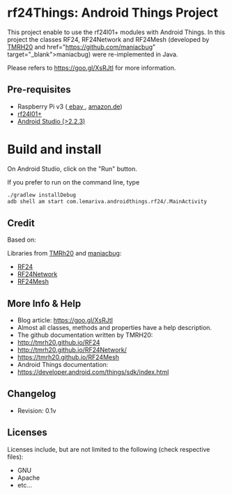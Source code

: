 rf24Things: Android Things Project
=====================================

This project enable to use the rf24l01+ modules with Android Things. In this project the classes RF24, RF24Network and RF24Mesh (developed by <a href="http://tmrh20.github.io/">TMRH20</a> and href="https://github.com/maniacbug" target="_blank">maniacbug</a>) were re-implemented in Java.

Please refers to https://goo.gl/XsRJtI for more information.

Pre-requisites
--------------

- Raspberry Pi v3 (<a href="https://rover.ebay.com/rover/1/707-53477-19255-0/1?icep_id=114&ipn=icep&toolid=20004&campid=5338002758&mpre=http%3A%2F%2Fwww.ebay.de%2Fsch%2Fi.html%3F_from%3DR40%26_trksid%3Dp2050601.m570.l1313.TR0.TRC0.H0.Xraspberry%2Bpi.TRS0%26_nkw%3Draspberry%2Bpi%26_sacat%3D0">
ebay
</a>, <a href="amazon.de">amazon.de</a>)
- <a href="https://rover.ebay.com/rover/1/707-53477-19255-0/1?icep_id=114&ipn=icep&toolid=20004&campid=5338002758&mpre=http%3A%2F%2Fwww.ebay.de%2Fsch%2Fi.html%3F_odkw%3Draspberry%2Bpi%26_osacat%3D0%26_from%3DR40%26_trksid%3Dp2045573.m570.l1313.TR0.TRC0.H0.Xrf24l01%252B.TRS0%26_nkw%3Drf24l01%252B%26_sacat%3D0">rf24l01+</a>
- <a href="https://developer.android.com/studio/index.html" target="_blank"> Android Studio (>2.2.3) </a> 


Build and install
=================

On Android Studio, click on the "Run" button.

If you prefer to run on the command line, type

```bash
./gradlew installDebug
adb shell am start com.lemariva.androidthings.rf24/.MainActivity
```

Credit
--------------------
Based on:

Libraries from <a href="https://github.com/TMRh20" target="_blank">TMRh20</a> and <a href="https://github.com/maniacbug" target="_blank">maniacbug</a>:
* <a href="https://github.com/TMRh20/RF24" target="_blank">RF24</a>
* <a href="https://github.com/TMRh20/RF24Network" target="_blank">RF24Network</a>
* <a href="https://github.com/TMRh20/RF24Mesh" target="_blank">RF24Mesh</a>

More Info & Help
--------------------
* Blog article: https://goo.gl/XsRJtI
* Almost all classes, methods and properties have a help description.
* The github documentation written by TMRH20: 
 * http://tmrh20.github.io/RF24 
 * http://tmrh20.github.io/RF24Network/
 * https://tmrh20.github.io/RF24Mesh
* Android Things documentation: 
 * https://developer.android.com/things/sdk/index.html
 
Changelog
-------------------
* Revision: 0.1v
 
Licenses
--------------------
Licenses include, but are not limited to the following (check respective files): 
* GNU 
* Apache
* etc...
